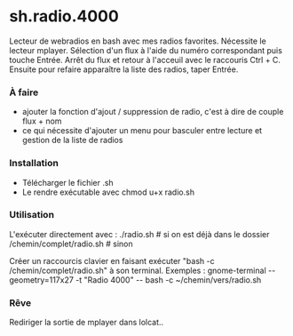 # sh.radio.4000
Lecteur de webradios en bash avec mes radios favorites.
Nécessite le lecteur mplayer.
Sélection d'un flux à l'aide du numéro correspondant puis touche Entrée.
Arrêt du flux et retour à l'acceuil avec le raccouris Ctrl + C. Ensuite pour refaire apparaître la liste des radios, taper Entrée.

### À faire
- ajouter la fonction d'ajout / suppression de radio, c'est à dire de couple flux + nom
- ce qui nécessite d'ajouter un menu pour basculer entre lecture et gestion de la liste de radios

### Installation 
- Télécharger le fichier .sh
- Le rendre exécutable avec 
  chmod u+x radio.sh 

### Utilisation
L'exécuter directement avec :
    ./radio.sh # si on est déjà dans le dossier
    /chemin/complet/radio.sh # sinon

Créer un raccourcis clavier en faisant exécuter "bash -c /chemin/complet/radio.sh" à son terminal.
Exemples :
    gnome-terminal --geometry=117x27 -t "Radio 4000" -- bash -c ~/chemin/vers/radio.sh

### Rêve
Rediriger la sortie de mplayer dans lolcat..
